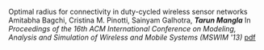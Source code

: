 Optimal radius for connectivity in duty-cycled wireless sensor networks
Amitabha Bagchi, Cristina M. Pinotti, Sainyam Galhotra, ***Tarun Mangla***
In *Proceedings of the 16th ACM International Conference on Modeling, Analysis and Simulation of Wireless and Mobile Systems (MSWIM '13)* [pdf](http://academicpages.github.io/files/paper1.pdf)
